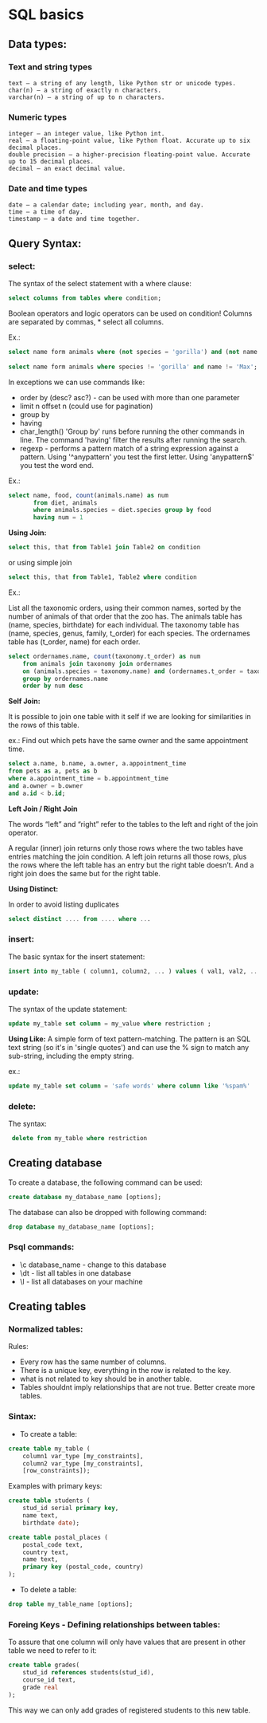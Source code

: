 # SQL basics 

## Data types:

### Text and string types

    text — a string of any length, like Python str or unicode types.
    char(n) — a string of exactly n characters.
    varchar(n) — a string of up to n characters.

### Numeric types
    integer — an integer value, like Python int.
    real — a floating-point value, like Python float. Accurate up to six decimal places.
    double precision — a higher-precision floating-point value. Accurate up to 15 decimal places.
    decimal — an exact decimal value.

### Date and time types
    date — a calendar date; including year, month, and day.
    time — a time of day.
    timestamp — a date and time together.


## Query Syntax:

### select: 
The syntax of the select statement with a where clause:

```sql
select columns from tables where condition;
```

Boolean operators and logic operators can be used on condition!
Columns are separated by commas, * select all columns.

Ex.:

```sql
select name form animals where (not species = 'gorilla') and (not name = 'Max');
    
select name form animals where species != 'gorilla' and name != 'Max';   (just like python operator) 
```

In exceptions we can use commands like:
 - order by  (desc? asc?) - can be used with more than one parameter 
 - limit n offset n (could use for pagination)  
 - group by 
 - having
 - char_length() 
 'Group by' runs before running the other commands in line. The command 'having' filter the results after running the search.
 - regexp - performs a pattern match of a string expression against a pattern. Using '^anypattern' you test the first letter. Using 'anypattern$' you test the word end.
 

Ex.:
```sql
select name, food, count(animals.name) as num 
       from diet, animals 
       where animals.species = diet.species group by food 
       having num = 1
```


**Using Join:**

```sql
select this, that from Table1 join Table2 on condition
```
or using simple join
```sql
select this, that from Table1, Table2 where condition
```

Ex.:

 List all the taxonomic orders, using their common names, sorted by the number of animals of that order that the zoo has. The animals table has (name, species, birthdate) for each individual. The taxonomy table has (name, species, genus, family, t_order) for each species. The ordernames table has (t_order, name) for each order.

```sql
select ordernames.name, count(taxonomy.t_order) as num 
    from animals join taxonomy join ordernames
    on (animals.species = taxonomy.name) and (ordernames.t_order = taxonomy.t_order)
    group by ordernames.name
    order by num desc
```

**Self Join:**

It is possible to join one table with it self if we are looking for similarities in the rows of this table. 

ex.: Find out which pets have the same owner and the same appointment time.

```sql
select a.name, b.name, a.owner, a.appointment_time
from pets as a, pets as b
where a.appointment_time = b.appointment_time 
and a.owner = b.owner
and a.id < b.id; 
```

**Left Join / Right Join**


The words “left” and “right” refer to the tables to the left and right of the join operator. 

A regular (inner) join returns only those rows where the two tables have entries matching the join condition. 
A left join returns all those rows, plus the rows where the left table has an entry but the right table doesn’t. 
And a right join does the same but for the right table.



**Using Distinct:**

In order to avoid listing duplicates

```sql
select distinct .... from .... where ...
```

### insert: 
    
The basic syntax for the insert statement:
    
```sql
insert into my_table ( column1, column2, ... ) values ( val1, val2, ... );
```

### update:

The syntax of the update statement:

```sql
update my_table set column = my_value where restriction ;
```

**Using Like:**
 A simple form of text pattern-matching.
 The pattern is an SQL text string (so it's in 'single quotes') and can use the % sign to match any sub-string, including the empty string.

ex.: 
```sql
update my_table set column = 'safe words' where column like '%spam%'
```

### delete:

The syntax:

```sql
 delete from my_table where restriction 
```

## Creating database

To create a database, the following command can be used:
```sql
create database my_database_name [options];
```

The database can also be dropped with following command:
```sql
drop database my_database_name [options];
```

### Psql commands:

- \c database_name - change to this database
- \dt - list all tables in one database 
- \l - list all databases on your machine


## Creating tables

### Normalized tables:

Rules:
- Every row has the same number of columns.
- There is a unique key, everything in the row is related to the key.
- what is not related to key should be in another table.
- Tables shouldnt imply relationships that are not true. Better create more tables.

### Sintax:

- To create a table:
```sql
create table my_table (
    column1 var_type [my_constraints],
    column2 var_type [my_constraints],
    [row_constraints]);
```

Examples with primary keys:
```sql
create table students (
    stud_id serial primary key,
    name text,
    birthdate date);    
```
```sql
create table postal_places (
    postal_code text,
    country text,
    name text,
    primary key (postal_code, country)
);    
```

- To delete a table:
```sql
drop table my_table_name [options];
```

### Foreing Keys - Defining relationships between tables:

To assure that one column will only have values that are present in other table we need to refer to it:

```sql
create table grades( 
    stud_id references students(stud_id),
    course_id text,
    grade real
);
```

This way we can only add grades of registered students to this new table. 
